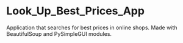 # Look_Up_Best_Prices_App
Application that searches for best prices in online shops. Made with BeautifulSoup and PySimpleGUI modules.
